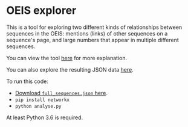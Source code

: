 # OEIS explorer

This is a tool for exploring two different kinds of relationships between sequences in the OEIS: mentions (links) of other sequences on a sequence's page, and large numbers that appear in multiple different sequences.

You can view the tool [here](http://alexmojaki.github.io/oeis-explorer) for more explanation.

You can also explore the resulting JSON data [here](https://github.com/alexmojaki/oeis-explorer/blob/master/frontend/src/result.json).

To run this code:

- [Download `full_sequences.json` here](https://drive.google.com/file/d/1bN3LrTGRenfw-esiBe4GI0CqtIfPWjlC/view?usp=sharing).
- `pip install networkx`
- `python analyse.py`

At least Python 3.6 is required.
